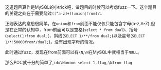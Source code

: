 这道题目算作是MySQL的小trick吧，做题目的时候可以考虑fuzz一下。这个题目的关键之处在于需要绕过`([^a-z]+)(union|from)/i`

正则表达的意思很简单，在`union`和`from`前面不能仅仅只能包含字母(a-z,A-Z),但是在正常的认知中，from前面可以是空格(`select * from dual`)、括号(`select(1)from dual;`)、斜线(`SELECT 1/**/from dual;`)以及星号(`SELECT 1/*!50000from*/dual;`)，没有出现字母的情况。

此时通过fuzz，发现在from前面可以有`\N`,`\N`在MySQL中就相当于`NULL`。

那么POC就十分的简单了,`id=\Nunion select 1,flag,\Nfrom flag`